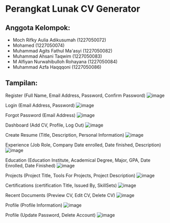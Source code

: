 # Perangkat Lunak CV Generator
## Anggota Kelompok:
- Moch Rifky Aulia Adikusumah	   (1227050072)
- Mohamed				   (1227050074)
- Muhammad Agits Fathul Ma'asyi 	    (1227050082)
- Muhammad Ahsani Taqwim		    (1227050083)
- M Alfiyan Nurwahibulloh Rohayana 	    (1227050084)
- Muhammad Azfa Haqqqoni 		    (1227050086)

## Tampilan:
Register (Full Name, Email Address, Password, Confirm Password)
![image](https://github.com/user-attachments/assets/59d8fbba-904e-48ec-bcf4-4152eeb52b4a)


Login (Email Address, Password)
![image](https://github.com/user-attachments/assets/b0a78b9a-f533-47f7-b3e6-30acd692a943)


Forgot Password (Email Address)
![image](https://github.com/user-attachments/assets/41a7d32f-399b-4cf3-b9f9-52ccdf43211e)


Dashboard (Add CV, Profile, Log Out)
![image](https://github.com/user-attachments/assets/95071d59-26b5-4190-8960-70a79ddbd61f)


Create Resume (Title, Description, Personal Information)
![image](https://github.com/user-attachments/assets/e2f91a00-c826-45b5-b35f-21531170bd81)


Experience (Job Role, Company Date enrolled, Date finished, Description)
![image](https://github.com/user-attachments/assets/eac8f5e0-3ce1-4048-8eb4-bc9f2b2671ed)


Education (Education Institute, Academical Degree, Major, GPA, Date Enrolled, Date Finished)
![image](https://github.com/user-attachments/assets/1a68f56b-f9c5-46fb-bf8b-b17af3b9c9bb)


Projects (Project Title, Tools For Projects, Project Description)
![image](https://github.com/user-attachments/assets/999ff689-45e2-4104-800e-5e61c9335063)


Certifications (certification Title, Issued By, SkillSets)
![image](https://github.com/user-attachments/assets/9337e552-6a4a-4c83-9330-5c723fdb0508)


Recent Documents (Preview CV, Edit CV, Delete CV)
![image](https://github.com/user-attachments/assets/029029e0-5b47-4ebe-84bf-7bb59151a753)


Profile (Profile Information)
![image](https://github.com/user-attachments/assets/50856492-e308-42cd-b3b6-666942d16783)


Profile (Update Password, Delete Account)
![image](https://github.com/user-attachments/assets/23823a39-ce5c-48f2-aa21-b6ee60a75bd4)

